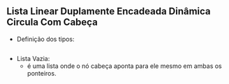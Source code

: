 ## Lista Linear Duplamente Encadeada Dinâmica Circula Com Cabeça
  * Definição dos tipos:
    ```c

    ```
  * Lista Vazia:
    * é uma lista onde o nó cabeça aponta para ele mesmo em ambas os ponteiros.
    